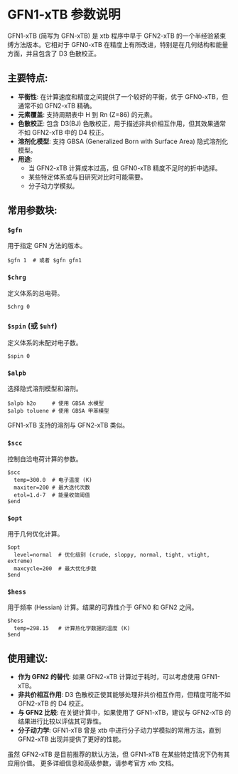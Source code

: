 # GFN1-xTB 参数说明

GFN1-xTB (简写为 GFN-xTB) 是 xtb 程序中早于 GFN2-xTB 的一个半经验紧束缚方法版本。它相对于 GFN0-xTB 在精度上有所改进，特别是在几何结构和能量方面，并且包含了 D3 色散校正。

## 主要特点:
- **平衡性**: 在计算速度和精度之间提供了一个较好的平衡，优于 GFN0-xTB，但通常不如 GFN2-xTB 精确。
- **元素覆盖**: 支持周期表中 H 到 Rn (Z=86) 的元素。
- **色散校正**: 包含 D3(BJ) 色散校正，用于描述非共价相互作用，但其效果通常不如 GFN2-xTB 中的 D4 校正。
- **溶剂化模型**: 支持 GBSA (Generalized Born with Surface Area) 隐式溶剂化模型。
- **用途**:
    - 当 GFN2-xTB 计算成本过高，但 GFN0-xTB 精度不足时的折中选择。
    - 某些特定体系或与旧研究对比时可能需要。
    - 分子动力学模拟。

## 常用参数块:

### `$gfn`
用于指定 GFN 方法的版本。
```
$gfn 1  # 或者 $gfn gfn1
```

### `$chrg`
定义体系的总电荷。
```
$chrg 0
```

### `$spin` (或 `$uhf`)
定义体系的未配对电子数。
```
$spin 0
```

### `$alpb`
选择隐式溶剂模型和溶剂。
```
$alpb h2o     # 使用 GBSA 水模型
$alpb toluene # 使用 GBSA 甲苯模型
```
GFN1-xTB 支持的溶剂与 GFN2-xTB 类似。

### `$scc`
控制自洽电荷计算的参数。
```
$scc
  temp=300.0  # 电子温度 (K)
  maxiter=200 # 最大迭代次数
  etol=1.d-7  # 能量收敛阈值
$end
```

### `$opt`
用于几何优化计算。
```
$opt
  level=normal  # 优化级别 (crude, sloppy, normal, tight, vtight, extreme)
  maxcycle=200  # 最大优化步数
$end
```

### `$hess`
用于频率 (Hessian) 计算。结果的可靠性介于 GFN0 和 GFN2 之间。
```
$hess
  temp=298.15   # 计算热化学数据的温度 (K)
$end
```

## 使用建议:
- **作为 GFN2 的替代**: 如果 GFN2-xTB 计算过于耗时，可以考虑使用 GFN1-xTB。
- **非共价相互作用**: D3 色散校正使其能够处理非共价相互作用，但精度可能不如 GFN2-xTB 的 D4 校正。
- **与 GFN2 比较**: 在关键计算中，如果使用了 GFN1-xTB，建议与 GFN2-xTB 的结果进行比较以评估其可靠性。
- **分子动力学**: GFN1-xTB 曾是 xtb 中进行分子动力学模拟的常用方法，直到 GFN2-xTB 出现并提供了更好的性能。

虽然 GFN2-xTB 是目前推荐的默认方法，但 GFN1-xTB 在某些特定情况下仍有其应用价值。
更多详细信息和高级参数，请参考官方 xtb 文档。